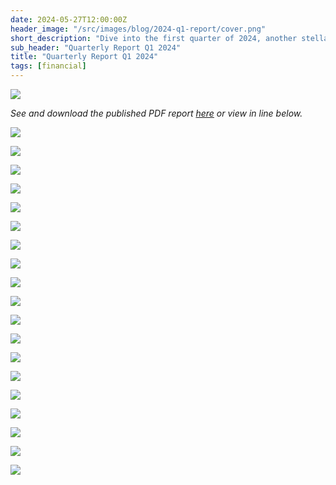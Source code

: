 ```yaml
---
date: 2024-05-27T12:00:00Z
header_image: "/src/images/blog/2024-q1-report/cover.png"
short_description: "Dive into the first quarter of 2024, another stellar quarter for Beefy DAO."
sub_header: "Quarterly Report Q1 2024"
title: "Quarterly Report Q1 2024"
tags: [financial]
---
```


![](/src/images/blog/2024-q1-report/cover.png)

*See and download the published PDF report [here](https://jmp.sh/J9lHQBou) or view in line below.*

![](/src/images/blog/2024-q1-report/1.png)

![](/src/images/blog/2024-q1-report/2.png)

![](/src/images/blog/2024-q1-report/3.png)

![](/src/images/blog/2024-q1-report/5.png)

![](/src/images/blog/2024-q1-report/6.png)

![](/src/images/blog/2024-q1-report/7.png)

![](/src/images/blog/2024-q1-report/8.png)

![](/src/images/blog/2024-q1-report/9.png)

![](/src/images/blog/2024-q1-report/10.png)

![](/src/images/blog/2024-q1-report/11.png)

![](/src/images/blog/2024-q1-report/12.png)

![](/src/images/blog/2024-q1-report/13.png)

![](/src/images/blog/2024-q1-report/14.png)

![](/src/images/blog/2024-q1-report/15.png)

![](/src/images/blog/2024-q1-report/16.png)

![](/src/images/blog/2024-q1-report/17.png)

![](/src/images/blog/2024-q1-report/18.png)

![](/src/images/blog/2024-q1-report/19.png)

![](/src/images/blog/2024-q1-report/20.png)